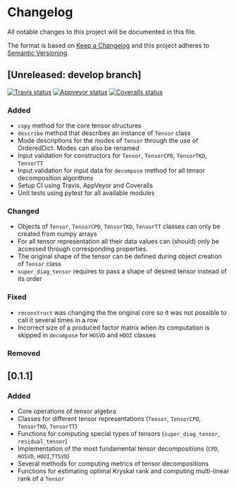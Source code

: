 # Changelog
All notable changes to this project will be documented in this file.

The format is based on [Keep a Changelog](http://keepachangelog.com/en/1.0.0/)
and this project adheres to [Semantic Versioning](http://semver.org/spec/v2.0.0.html).

## [Unreleased: develop branch]
[![Travis status](https://img.shields.io/travis/hottbox/hottbox/develop.svg?label=TravisCI)](https://img.shields.io/travis/hottbox/hottbox/develop.svg)
[![Appveyor status](https://ci.appveyor.com/api/projects/status/2ct6ku31v351s3d3/branch/develop?svg=true)](https://ci.appveyor.com/project/IlyaKisil/hottbox-6jq6a/branch/develop)
[![Coveralls status](https://img.shields.io/coveralls/github/hottbox/hottbox/develop.svg)](https://img.shields.io/coveralls/github/hottbox/hottbox/develop.svg)


### Added

- `copy` method for the core tensor structures
- `describe` method that describes an instance of `Tensor` class
- Mode descriptions for the modes of `Tensor` through the use of OrderedDict.
 Modes can also be renamed
- Input validation for constructors for `Tensor`, `TensorCPD`, `TensorTKD`, `TensorTT`
- Input validation for input data for `decompose` method for all tensor decomposition algorithms
- Setup CI using Travis, AppVeyor and Coveralls
- Unit tests using pytest for all available modules


### Changed

- Objects of `Tensor`, `TensorCPD`, `TensorTKD`, `TensorTT` classes can only be created from numpy arrays
- For all tensor representation all their data values can (should) only be accessed through corresponding properties.
- The original shape of the tensor can be defined during object creation of `Tensor` class
- `super_diag_tensor` requires to pass a shape of desired tensor instead of its order


### Fixed

- `reconstruct` was changing the the original core so it was not possible to call it several times in a row
- Incorrect size of a produced factor matrix when its computation is skipped in `decompose` for `HOSVD` and `HOOI` classes 
  

### Removed



## [0.1.1]

### Added

- Core operations of tensor algebra
- Classes for different tensor representations (`Tensor`, `TensorCPD`, `TensorTKD`, `TensorTT`)
- Functions for computing special types of tensors (`super_diag_tensor`, `residual_tensor`)
- Implementation of the most fundamental tensor decompositions (`CPD`, `HOSVD`, `HOOI`,`TTSVD`)
- Several methods for computing metrics of tensor decompositions
- Functions for estimating optimal Kryskal rank and computing multi-linear rank of a `Tensor`
